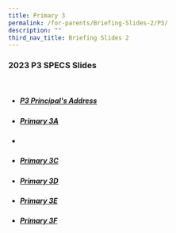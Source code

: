 ```yaml
---
title: Primary 3
permalink: /for-parents/Briefing-Slides-2/P3/
description: ""
third_nav_title: Briefing Slides 2
---
```

### 2023 P3 SPECS Slides
<br>

* ##### [P3 Principal's Address](/files/2023%20SPECS%20P3%20P%20Address.pdf)
* ##### [Primary 3A](/files/2023%20SPECS%20P3A.pdf)
* ##### 
* ##### [Primary 3C](/files/2023%20SPECS%20P3C.pdf)
* ##### [Primary 3D](/files/2023%20SPECS%20P3D.pdf)
* ##### [Primary 3E](/files/2023%20SPECS%20P3E.pdf)
* ##### [Primary 3F](/files/2023%20SPECS%20P3F.pdf)